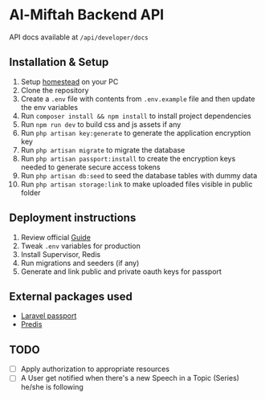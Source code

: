 # Al-Miftah Backend API

API docs available at `/api/developer/docs`

## Installation & Setup
1. Setup [homestead](https://laravel.com/docs/5.8/homestead) on your PC
2. Clone the repository
3. Create a `.env` file with contents from `.env.example` file and then update the env variables
4. Run `composer install && npm install` to install project dependencies
5. Run `npm run dev` to build css and js assets if any
6. Run `php artisan key:generate` to generate the application encryption key
7. Run `php artisan migrate` to migrate the database
8. Run `php artisan passport:install` to create the encryption keys needed to generate secure access tokens
9. Run `php artisan db:seed` to seed the database tables with dummy data
10. Run `php artisan storage:link` to make uploaded files visible in public folder


## Deployment instructions
1. Review official [Guide](https://laravel.com/docs/6.x/deployment)
2. Tweak `.env` variables for production
3. Install Supervisor, Redis
4. Run migrations and seeders (if any)
5. Generate and link public and private oauth keys for passport

## External packages used
- [Laravel passport](https://github.com/laravel/passport)
- [Predis](https://github.com/nrk/predis)


## TODO
- [ ] Apply authorization to appropriate resources
- [ ] A User get notified when there's a new Speech in a Topic (Series) he/she is following